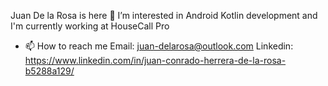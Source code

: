 Juan De la Rosa is here 👋
I’m interested in Android Kotlin development and I'm currently working at HouseCall Pro
- 📫 How to reach me 
Email: juan-delarosa@outlook.com
Linkedin: https://www.linkedin.com/in/juan-conrado-herrera-de-la-rosa-b5288a129/
